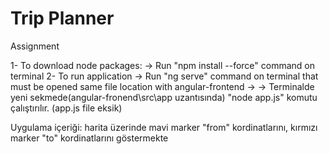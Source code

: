 # Trip Planner
Assignment


1- To download node packages:
	-> Run "npm install --force" command on terminal
2- To run application
	-> Run "ng serve" command on terminal that must be opened same file location with angular-frontend
 	-> 
	-> Terminalde yeni sekmede(angular-fronend\src\app uzantısında) "node app.js" komutu çalıştırılır.
		(app.js file eksik)

Uygulama içeriği:
	harita üzerinde mavi marker "from" kordinatlarını,
	kırmızı marker "to" kordinatlarını göstermekte

